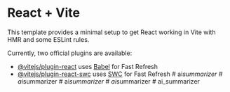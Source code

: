 # React + Vite

This template provides a minimal setup to get React working in Vite with HMR and some ESLint rules.

Currently, two official plugins are available:

- [@vitejs/plugin-react](https://github.com/vitejs/vite-plugin-react/blob/main/packages/plugin-react/README.md) uses [Babel](https://babeljs.io/) for Fast Refresh
- [@vitejs/plugin-react-swc](https://github.com/vitejs/vite-plugin-react-swc) uses [SWC](https://swc.rs/) for Fast Refresh
#   a i _ s u m m a r i z e r  
 #   a i _ s u m m a r i z e r  
 #   a i _ s u m m a r i z e r  
 #   a i _ s u m m a r i z e r  
 #   a i _ s u m m a r i z e r  
 